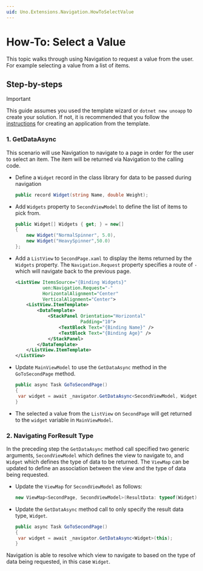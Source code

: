```yaml
---
uid: Uno.Extensions.Navigation.HowToSelectValue
---
```

# How-To: Select a Value

This topic walks through using Navigation to request a value from the user. For example selecting a value from a list of items.

## Step-by-steps

> [!IMPORTANT]
> This guide assumes you used the template wizard or `dotnet new unoapp` to create your solution. If not, it is recommended that you follow the [instructions](xref:Overview.Extensions) for creating an application from the template.

### 1. GetDataAsync

This scenario will use Navigation to navigate to a page in order for the user to select an item. The item will be returned via Navigation to the calling code.

- Define a `Widget` record in the class library for data to be passed during navigation

    ```csharp
    public record Widget(string Name, double Weight);
    ```

- Add `Widgets` property to `SecondViewModel` to define the list of items to pick from.

    ```csharp
    public Widget[] Widgets { get; } = new[]
    {
        new Widget("NormalSpinner", 5.0),
        new Widget("HeavySpinner",50.0)
    };
    ```

- Add a `ListView` to `SecondPage.xaml` to display the items returned by the `Widgets` property. The `Navigation.Request` property specifies a route of `-` which will navigate back to the previous page.

    ```xml
    <ListView ItemsSource="{Binding Widgets}"
              uen:Navigation.Request="-"
              HorizontalAlignment="Center"
              VerticalAlignment="Center">
        <ListView.ItemTemplate>
            <DataTemplate>
                <StackPanel Orientation="Horizontal"
                            Padding="10">
                    <TextBlock Text="{Binding Name}" />
                    <TextBlock Text="{Binding Age}" />
                </StackPanel>
            </DataTemplate>
        </ListView.ItemTemplate>
    </ListView>
    ```

- Update `MainViewModel` to use the `GetDataAsync` method in the `GoToSecondPage` method.

    ```csharp
    public async Task GoToSecondPage()
    {
     var widget = await _navigator.GetDataAsync<SecondViewModel, Widget>(this);
    }
    ```

- The selected a value from the `ListView` on `SecondPage` will get returned to the `widget` variable in `MainViewModel`.

### 2. Navigating ForResult Type

In the preceding step the `GetDataAsync` method call specified two generic arguments, `SecondViewModel` which defines the view to navigate to, and `Widget` which defines the type of data to be returned. The `ViewMap` can be updated to define an association between the view and the type of data being requested.

- Update the `ViewMap` for `SecondViewModel` as follows:

    ```csharp
    new ViewMap<SecondPage, SecondViewModel>(ResultData: typeof(Widget))
    ```

- Update the `GetDataAsync` method call to only specify the result data type, `Widget`.

    ```csharp
    public async Task GoToSecondPage()
    {
     var widget = await _navigator.GetDataAsync<Widget>(this);
    }
    ```

Navigation is able to resolve which view to navigate to based on the type of data being requested, in this case `Widget`.
